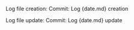 Log file creation:
    Commit: Log {date.md} creation

Log file update:
    Commit: Log {date.md} update